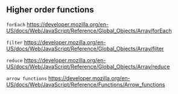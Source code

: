 ## Higher order functions  
`forEach` https://developer.mozilla.org/en-US/docs/Web/JavaScript/Reference/Global_Objects/Array/forEach

`filter` https://developer.mozilla.org/en-US/docs/Web/JavaScript/Reference/Global_Objects/Array/filter

`reduce` https://developer.mozilla.org/en-US/docs/Web/JavaScript/Reference/Global_Objects/Array/reduce

`arrow functions` https://developer.mozilla.org/en-US/docs/Web/JavaScript/Reference/Functions/Arrow_functions
